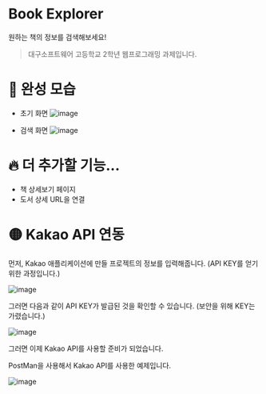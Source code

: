 # Book Explorer

원하는 책의 정보를 검색해보세요!

> 대구소프트웨어 고등학교 2학년 웹프로그래밍 과제입니다.

# 🚥 완성 모습

- 초기 화면
  ![image](https://user-images.githubusercontent.com/48292190/121001077-df134980-c7c5-11eb-8b81-098077c189d4.png)

- 검색 화면
  ![image](https://user-images.githubusercontent.com/48292190/121001576-63fe6300-c7c6-11eb-9514-dfb4cc880ba7.png)

# 🔥 더 추가할 기능...

- 책 상세보기 페이지
- 도서 상세 URL을 연결

# 🟡 Kakao API 연동

먼저, Kakao 애플리케이션에 만들 프로젝트의 정보를 입력해줍니다. (API KEY를 얻기위한 과정입니다.)

![image](https://user-images.githubusercontent.com/48292190/120959301-647e0600-c794-11eb-82e5-253a68731ed9.png)

그러면 다음과 같이 API KEY가 발급된 것을 확인할 수 있습니다. (보안을 위해 KEY는 가렸습니다.)

![image](https://user-images.githubusercontent.com/48292190/120959402-a27b2a00-c794-11eb-87b1-daacb5e36319.png)

그러면 이제 Kakao API를 사용할 준비가 되었습니다.

PostMan을 사용해서 Kakao API를 사용한 예제입니다.

![image](https://user-images.githubusercontent.com/48292190/120970470-71a3f080-c7a6-11eb-9495-785146e8f911.png)
